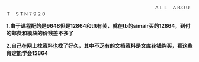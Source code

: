                                                             ＡＬＬ　ＡＢＯＵＴ　ＳＴＮ７９２０

**1.由于课程配的是9648但是12864和tft有关，就在tb的simair买的12864，到付的邮费和模块的价钱差不多了**

**2.自己在网上找资料也找了好久，其中不乏有的文档资料是文库花钱购买，看这些肯定能学会12864**

